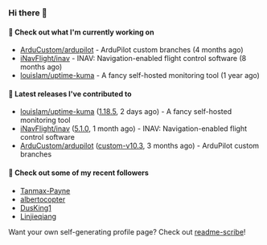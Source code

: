 ### Hi there 👋

#### 👷 Check out what I'm currently working on

- [ArduCustom/ardupilot](https://github.com/ArduCustom/ardupilot) - ArduPilot custom branches (4 months ago)
- [iNavFlight/inav](https://github.com/iNavFlight/inav) - INAV: Navigation-enabled flight control software (8 months ago)
- [louislam/uptime-kuma](https://github.com/louislam/uptime-kuma) - A fancy self-hosted monitoring tool (1 year ago)

#### 🔭 Latest releases I've contributed to

- [louislam/uptime-kuma](https://github.com/louislam/uptime-kuma) ([1.18.5](https://github.com/louislam/uptime-kuma/releases/tag/1.18.5), 2 days ago) - A fancy self-hosted monitoring tool
- [iNavFlight/inav](https://github.com/iNavFlight/inav) ([5.1.0](https://github.com/iNavFlight/inav/releases/tag/5.1.0), 1 month ago) - INAV: Navigation-enabled flight control software
- [ArduCustom/ardupilot](https://github.com/ArduCustom/ardupilot) ([custom-v10.3](https://github.com/ArduCustom/ardupilot/releases/tag/custom-v10.3), 3 months ago) - ArduPilot custom branches

#### 👯 Check out some of my recent followers

- [Tanmax-Payne](https://github.com/Tanmax-Payne)
- [albertocopter](https://github.com/albertocopter)
- [DusKing1](https://github.com/DusKing1)
- [Linjieqiang](https://github.com/Linjieqiang)

Want your own self-generating profile page? Check out [readme-scribe](https://github.com/muesli/readme-scribe)!
